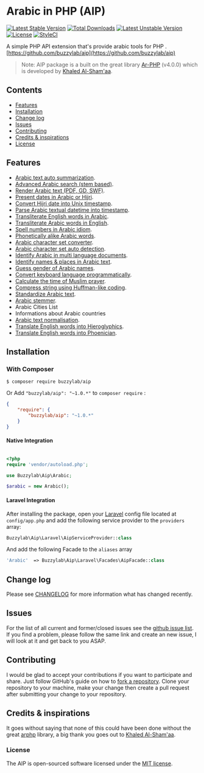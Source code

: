 # Arabic in PHP (AIP)

[![Latest Stable Version](https://poser.pugx.org/buzzylab/aip/v/stable)](https://packagist.org/packages/buzzylab/aip)
[![Total Downloads](https://poser.pugx.org/buzzylab/aip/downloads)](https://packagist.org/packages/buzzylab/aip)
[![Latest Unstable Version](https://poser.pugx.org/buzzylab/aip/v/unstable)](https://packagist.org/packages/buzzylab/aip)
[![License](https://poser.pugx.org/buzzylab/aip/license)](https://packagist.org/packages/buzzylab/aip)
[![StyleCI](https://styleci.io/repos/58194820/shield)](https://styleci.io/repos/58194820)

A simple PHP API extension that's provide arabic tools for PHP . [https://github.com/buzzylab/aip](https://github.com/buzzylab/aip)

> Note: AIP package is a built on the great library [Ar-PHP](http://www.ar-php.org/) (v4.0.0) which is developed by [Khaled Al-Sham'aa](http://www.ar-php.org/about-php-arabic.html).


## Contents
- [Features](#features)
- [Installation](#installation)
- [Change log](#change-log)
- [Issues](#issues)
- [Contributing](#contributing)
- [Credits & inspirations](#credits--inspirations)
- [License](#license)

## Features
* [Arabic text auto summarization](https://github.com/buzzylab/aip/blob/master/docs/Summarize.md).
* [Advanced Arabic search (stem based)](https://github.com/buzzylab/aip/blob/master/docs/Query.md).
* [Render Arabic text (PDF, GD, SWF)](https://github.com/buzzylab/aip/blob/master/docs/Glyphs.md).
* [Present dates in Arabic or Hijri](https://github.com/buzzylab/aip/blob/master/docs/Date.md).
* [Convert Hijri date into Unix timestamp](https://github.com/buzzylab/aip/blob/master/docs/Date.md).
* [Parse Arabic textual datetime into timestamp](https://github.com/buzzylab/aip/blob/master/docs/Date.md).
* [Transliterate English words in Arabic](https://github.com/buzzylab/aip/blob/master/docs/Transliteration.md).
* [Transliterate Arabic words in English](https://github.com/buzzylab/aip/blob/master/docs/Transliteration.md).
* [Spell numbers in Arabic idiom](https://github.com/buzzylab/aip/blob/master/docs/Numbers.md).
* [Phonetically alike Arabic words](https://github.com/buzzylab/aip/blob/master/docs/Soundex.md).
* [Arabic character set converter](https://github.com/buzzylab/aip/blob/master/docs/Charset.md).
* [Arabic character set auto detection](https://github.com/buzzylab/aip/blob/master/docs/Charset.md).
* [Identify Arabic in multi language documents](https://github.com/buzzylab/aip/blob/master/docs/Identifier.md).
* [Identify names & places in Arabic text](https://github.com/buzzylab/aip/blob/master/docs/Identifier.md).
* [Guess gender of Arabic names](https://github.com/buzzylab/aip/blob/master/docs/Gender.md).
* [Convert keyboard language programmatically](https://github.com/buzzylab/aip/blob/master/docs/KeySwap.md).
* [Calculate the time of Muslim prayer](https://github.com/buzzylab/aip/blob/master/docs/Salat.md).
* [Compress string using Huffman-like coding](https://github.com/buzzylab/aip/blob/master/docs/Compress.md).
* [Standardize Arabic text](https://github.com/buzzylab/aip/blob/master/docs/Standard.md).
* [Arabic stemmer](https://github.com/buzzylab/aip/blob/master/docs/Stemmer.md).
* Arabic Cities List
* Informations about Arabic countries
* [Arabic text normalisation](https://github.com/buzzylab/aip/blob/master/docs/Normalise.md).
* [Translate English words into Hieroglyphics](https://github.com/buzzylab/aip/blob/master/docs/Hiero.md).
* [Translate English words into Phoenician](https://github.com/buzzylab/aip/blob/master/docs/Hiero.md).





## Installation
### With Composer

```
$ composer require buzzylab/aip
```

Or Add `"buzzylab/aip": "~1.0.*"` to `composer require` :

```json
{
    "require": {
        "buzzylab/aip": "~1.0.*"
    }
}
```

#### Native Integration

```php

<?php
require 'vendor/autoload.php';

use Buzzylab\Aip\Arabic;

$arabic = new Arabic();

```

#### Laravel Integration

After installing the package, open your [Laravel](https://laravel.com) config file located at `config/app.php` and add the following service provider to the `providers` array:

```php
Buzzylab\Aip\Laravel\AipServiceProvider::class
```

And add the following Facade to the `aliases` array

```php
'Arabic'  => Buzzylab\Aip\Laravel\Facades\AipFacade::class 

```

## Change log
Please see [CHANGELOG](CHANGELOG.md) for more information what has changed recently.

## Issues
For the list of all current and former/closed issues see the [github issue list](https://github.com/buzzylab/aip/issues).
If you find a problem, please follow the same link and create an new issue, I will look at it and get back to you ASAP.

## Contributing
I would be glad to accept your contributions if you want to participate and share. Just follow GitHub's guide on how
to [fork a repository](https://help.github.com/articles/fork-a-repo/). Clone your repository to your machine, make
your change then create a pull request after submitting your change to your repository.

## Credits & inspirations
It goes without saying that none of this could have been done without the great [arphp](http://www.ar-php.org/)
library, a big thank you goes out to [Khaled Al-Sham'aa](http://www.ar-php.org/about-php-arabic.html).



### License
The AIP is open-sourced software licensed under the [MIT license](http://opensource.org/licenses/MIT).
